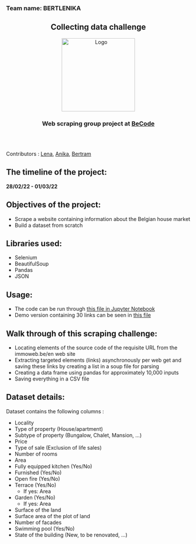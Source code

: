 
### Team name: BERTLENIKA

<h2 align="center">Collecting data challenge</h2>
<p align="center"><a href="https://github.com/CorentinChanet/challenge-collecting-data">
<img src="https://becode.org/app/uploads/2021/06/logo-becode.png" alt="Logo" width="200" height="200"></a></p>
<h3 align="center"> Web scraping group project at <a href="https://github.com/becodeorg"><strong>BeCode</strong></a></h3><br><br>

Contributors : [Lena](https://github.com/Len-Fid), [Anika](https://github.com/anikaarevalo), [Bertram](https://github.com/BertramDHooge)

## The timeline of the project: 
**28/02/22 - 01/03/22**


## Objectives of the project: 
* Scrape a website containing information about the Belgian house market
* Build a dataset from scratch

## Libraries used:
* Selenium 
* BeautifulSoup
* Pandas 
* JSON

## Usage:
* The code can be run through [this file in Jupyter Notebook](https://github.com/Len-Fid/challenge-collecting-data/blob/main/scraping_that_demo.ipynb)
* Demo version containing 30 links can be seen in [this file](https://github.com/Len-Fid/challenge-collecting-data/blob/main/scraping_that_demo.ipynb)

## Walk through of this scraping challenge:
* Locating elements of the source code of the requisite URL from the immoweb.be/en web site
* Extracting targeted elements (links) asynchronously per web get and saving these links by creating a list in a soup file for parsing
* Creating a data frame using pandas for approximately 10,000 inputs
* Saving everything in a CSV file

## Dataset details:
Dataset contains the following columns :

- Locality
- Type of property (House/apartment)
- Subtype of property (Bungalow, Chalet, Mansion, ...)
- Price
- Type of sale (Exclusion of life sales)
- Number of rooms
- Area
- Fully equipped kitchen (Yes/No)
- Furnished (Yes/No)
- Open fire (Yes/No)
- Terrace (Yes/No)
  - If yes: Area
- Garden (Yes/No)
  - If yes: Area
- Surface of the land
- Surface area of the plot of land
- Number of facades
- Swimming pool (Yes/No)
- State of the building (New, to be renovated, ...)

